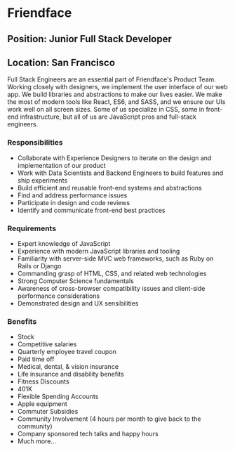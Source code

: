 # Friendface

## Position: Junior Full Stack Developer
## Location: San Francisco


Full Stack Engineers are an essential part of Friendface's Product Team.  Working closely with designers, we implement the user interface of our web app.  We build libraries and abstractions to make our lives easier.  We make the most of modern tools like React, ES6, and SASS, and we ensure our UIs work well on all screen sizes.  Some of us specialize in CSS, some in front-end infrastructure, but all of us are JavaScript pros and full-stack engineers.  


### Responsibilities
* Collaborate with Experience Designers to iterate on the design and implementation of our product
* Work with Data Scientists and Backend Engineers to build features and ship experiments
* Build efficient and reusable front-end systems and abstractions
* Find and address performance issues
* Participate in design and code reviews
* Identify and communicate front-end best practices


### Requirements
* Expert knowledge of JavaScript
* Experience with modern JavaScript libraries and tooling
* Familiarity with server-side MVC web frameworks, such as Ruby on Rails or Django
* Commanding grasp of HTML, CSS, and related web technologies
* Strong Computer Science fundamentals
* Awareness of cross-browser compatibility issues and client-side performance considerations
* Demonstrated design and UX sensibilities


### Benefits
* Stock
* Competitive salaries
* Quarterly employee travel coupon
* Paid time off
* Medical, dental, & vision insurance
* Life insurance and disability benefits
* Fitness Discounts
* 401K
* Flexible Spending Accounts
* Apple equipment
* Commuter Subsidies
* Community Involvement (4 hours per month to give back to the community)
* Company sponsored tech talks and happy hours
* Much more...
